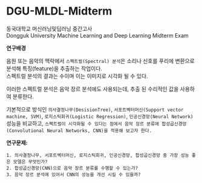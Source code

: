 # DGU-MLDL-Midterm
동국대학교 머신러닝및딥러닝 중간고사  
Dongguk University Machine Learning and Deep Learning Midterm Exam

**연구배경**  

음원 또는 음악의 맥락에서 ```스펙트럴(Spectral) 분석```은 소리나 신호를 푸리에 변환으로 분석해 특징(feature)을 추출하는 작업이다.  
스펙트럴 분석의 결과는 수이며 이는 이미지로 시각화 될 수 있다.  
  
이러한 스펙트럴 분석은 음악 장르 분석에도 사용되는데, 추출 된 수리적인 값을 사용하여 분류한다.

기본적으로 방식인 ```의사결정나무(DesisionTree)```, ```서포트벡터머신(Support vector machine, SVM)```, ```로지스틱회귀(Logistic Regression)```, ```인공신경망(Neural Network)``` 성능을 비교하고,  ```스펙트럴이 시각화될 수 있다는 점에서 음악 장르 분류에 합성곱신경망(Convolutional Neural Networks, CNN)을 적용해 보고자 한다.```


**연구문제:**  

    1. 의사결정나무, 서포트벡터머신, 로지스틱회귀, 인공신경망, 합성곱신경망 중 가장 성능 좋은 모델은 무엇인가?
    2. 합성곱신경망(CNN)으로 음악 장르 분류를 수행할 수 있는가?  
    3. 음악 장르 분석에 있어서 CNN의 성능을 개선 시킬 수 있을까?